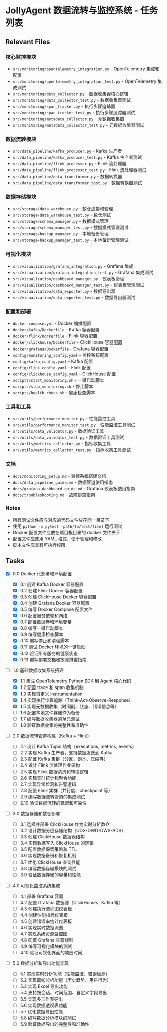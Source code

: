 # JollyAgent 数据流转与监控系统 - 任务列表

## Relevant Files

### 核心监控模块

- `src/monitoring/opentelemetry_integration.py` - OpenTelemetry 集成和配置
- `src/monitoring/opentelemetry_integration_test.py` - OpenTelemetry 集成测试
- `src/monitoring/data_collector.py` - 数据收集器核心逻辑
- `src/monitoring/data_collector_test.py` - 数据收集器测试
- `src/monitoring/span_tracker.py` - 执行步骤追踪器
- `src/monitoring/span_tracker_test.py` - 执行步骤追踪器测试
- `src/monitoring/metadata_collector.py` - 元数据收集器
- `src/monitoring/metadata_collector_test.py` - 元数据收集器测试

### 数据流转模块

- `src/data_pipeline/kafka_producer.py` - Kafka 生产者
- `src/data_pipeline/kafka_producer_test.py` - Kafka 生产者测试
- `src/data_pipeline/flink_processor.py` - Flink 流处理器
- `src/data_pipeline/flink_processor_test.py` - Flink 流处理器测试
- `src/data_pipeline/data_transformer.py` - 数据转换器
- `src/data_pipeline/data_transformer_test.py` - 数据转换器测试

### 数据存储模块

- `src/storage/data_warehouse.py` - 数仓连接和管理
- `src/storage/data_warehouse_test.py` - 数仓测试
- `src/storage/schema_manager.py` - 数据模式管理
- `src/storage/schema_manager_test.py` - 数据模式管理测试
- `src/storage/backup_manager.py` - 本地备份管理
- `src/storage/backup_manager_test.py` - 本地备份管理测试

### 可视化模块

- `src/visualization/grafana_integration.py` - Grafana 集成
- `src/visualization/grafana_integration_test.py` - Grafana 集成测试
- `src/visualization/dashboard_manager.py` - 仪表板管理
- `src/visualization/dashboard_manager_test.py` - 仪表板管理测试
- `src/visualization/data_exporter.py` - 数据导出器
- `src/visualization/data_exporter_test.py` - 数据导出器测试

### 配置和部署

- `docker-compose.yml` - Docker 编排配置
- `docker/kafka/Dockerfile` - Kafka 容器配置
- `docker/flink/Dockerfile` - Flink 容器配置
- `docker/clickhouse/Dockerfile` - ClickHouse 容器配置
- `docker/grafana/Dockerfile` - Grafana 容器配置
- `config/monitoring_config.yaml` - 监控系统配置
- `config/kafka_config.yaml` - Kafka 配置
- `config/flink_config.yaml` - Flink 配置
- `config/clickhouse_config.yaml` - ClickHouse 配置
- `scripts/start_monitoring.sh` - 一键启动脚本
- `scripts/stop_monitoring.sh` - 停止脚本
- `scripts/health_check.sh` - 健康检查脚本

### 工具和工具

- `src/utils/performance_monitor.py` - 性能监控工具
- `src/utils/performance_monitor_test.py` - 性能监控工具测试
- `src/utils/data_validator.py` - 数据验证工具
- `src/utils/data_validator_test.py` - 数据验证工具测试
- `src/utils/metrics_collector.py` - 指标收集工具
- `src/utils/metrics_collector_test.py` - 指标收集工具测试

### 文档

- `docs/monitoring_setup.md` - 监控系统搭建文档
- `docs/data_pipeline_guide.md` - 数据管道使用指南
- `docs/grafana_dashboard_guide.md` - Grafana 仪表板使用指南
- `docs/troubleshooting.md` - 故障排查指南

### Notes

- 所有测试文件应与对应的代码文件放在同一目录下
- 使用 `python -m pytest [path/to/test/file]` 运行测试
- Docker 配置文件应放在项目根目录的 docker 文件夹下
- 配置文件应使用 YAML 格式，便于管理和修改
- 脚本文件应具有可执行权限

## Tasks

- [x] 0.0 Docker 化部署和环境配置

  - [x] 0.1 创建 Kafka Docker 容器配置
  - [x] 0.2 创建 Flink Docker 容器配置
  - [x] 0.3 创建 ClickHouse Docker 容器配置
  - [x] 0.4 创建 Grafana Docker 容器配置
  - [x] 0.5 编写 Docker Compose 配置文件
  - [x] 0.6 配置服务依赖和网络
  - [x] 0.7 配置数据卷和环境变量
  - [x] 0.8 编写一键启动脚本
  - [x] 0.9 编写健康检查脚本
  - [x] 0.10 编写停止和清理脚本
  - [x] 0.11 测试 Docker 环境的一键启动
  - [x] 0.12 验证所有服务的健康状态
  - [x] 0.13 编写部署文档和故障排查指南

- [ ] 1.0 基础数据收集系统搭建

  - [x] 1.1 集成 OpenTelemetry Python SDK 到 Agent 核心代码
  - [x] 1.2 配置 trace 和 span 收集机制
  - [x] 1.3 实现自定义 instrumentation
  - [x] 1.4 实现执行步骤追踪（Think-Act-Observe-Response）
  - [x] 1.5 实现元数据收集（时间戳、状态、错误信息等）
  - [ ] 1.6 配置本地文件存储作为备份
  - [ ] 1.7 编写数据收集器的单元测试
  - [ ] 1.8 验证数据收集的完整性和准确性

- [ ] 2.0 数据流转管道构建（Kafka + Flink）

  - [ ] 2.1 设计 Kafka Topic 结构（executions, metrics, events）
  - [ ] 2.2 实现 Kafka 生产者，支持数据发送到 Kafka
  - [ ] 2.3 配置 Kafka 集群（分区、副本、压缩等）
  - [ ] 2.4 设计 Flink 流处理作业架构
  - [ ] 2.5 实现 Flink 数据清洗和转换逻辑
  - [ ] 2.6 实现实时统计和聚合功能
  - [ ] 2.7 实现异常检测和告警逻辑
  - [ ] 2.8 配置 Flink 集群（并行度、checkpoint 等）
  - [ ] 2.9 编写数据流转管道的集成测试
  - [ ] 2.10 验证数据流转的延迟和可靠性

- [ ] 3.0 数据存储和数仓部署

  - [ ] 3.1 选择并部署 ClickHouse 作为实时分析数仓
  - [ ] 3.2 设计数据分层存储结构（ODS-DWD-DWS-ADS）
  - [ ] 3.3 创建 ClickHouse 数据表结构
  - [ ] 3.4 实现数据写入 ClickHouse 的逻辑
  - [ ] 3.5 配置数据保留策略和 TTL
  - [ ] 3.6 实现数据备份和恢复机制
  - [ ] 3.7 优化 ClickHouse 查询性能
  - [ ] 3.8 编写数据存储模块的测试
  - [ ] 3.9 验证数据存储的容量和性能

- [ ] 4.0 可视化监控系统集成

  - [ ] 4.1 部署 Grafana 容器
  - [ ] 4.2 配置 Grafana 数据源（ClickHouse、Kafka 等）
  - [ ] 4.3 创建执行流程图仪表板
  - [ ] 4.4 创建性能指标仪表板
  - [ ] 4.5 创建错误率统计仪表板
  - [ ] 4.6 实现实时数据流图
  - [ ] 4.7 实现系统资源监控图
  - [ ] 4.8 配置 Grafana 告警规则
  - [ ] 4.9 编写可视化模块的测试
  - [ ] 4.10 验证可视化界面的响应时间

- [ ] 5.0 数据分析和导出功能实现

  - [ ] 5.1 实现实时分析功能（性能监控、错误检测）
  - [ ] 5.2 实现离线分析功能（历史趋势、用户行为）
  - [ ] 5.3 实现 Excel 导出功能
  - [ ] 5.4 支持按会话、时间范围、自定义字段导出
  - [ ] 5.5 实现多工作表导出
  - [ ] 5.6 实现数据透视表功能
  - [ ] 5.7 优化数据导出性能
  - [ ] 5.8 编写数据分析模块的测试
  - [ ] 5.9 验证数据导出的完整性和准确性
